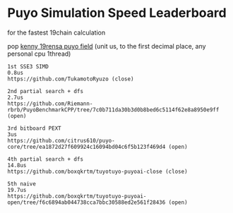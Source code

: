 # Puyo Simulation Speed Leaderboard
for the fastest 19chain calculation

pop [kenny 19rensa puyo field](https://puyonexus.com/wiki/Miscellaneous_Chains#Kenny_Formula)
(unit us, to the first decimal place, any personal cpu 1thread)

```
1st SSE3 SIMD
0.8us
https://github.com/TukamotoRyuzo (close)

2nd partial search + dfs
2.7us
https://github.com/Riemann-rbrb/PuyoBenchmarkCPP/tree/7c0b711da30b3d0b8bed6c5114f62e8a8950e9ff (open)

3rd bitboard PEXT
3us
https://github.com/citrus610/puyo-core/tree/ea1872d27f609924c16094bd04c6f5b123f469d4 (open)

4th partial search + dfs
14.8us
https://github.com/boxqkrtm/tuyotuyo-puyoai-close (close)

5th naive
19.7us
https://github.com/boxqkrtm/tuyotuyo-puyoai-open/tree/f6c6894ab044738cca7bbc30588ed2e561f28436 (open)
```
